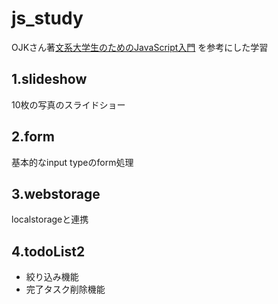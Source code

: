 # js_study
OJKさん著[文系大学生のためのJavaScript入門](https://zenn.dev/ojk/books/intro-to-javascript/viewer/js-basic)
を参考にした学習

## 1.slideshow
10枚の写真のスライドショー

## 2.form
基本的なinput typeのform処理

## 3.webstorage
localstorageと連携

## 4.todoList2
- 絞り込み機能
- 完了タスク削除機能
